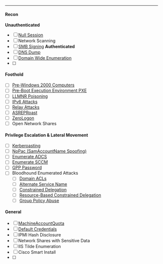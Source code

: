 ___

#### Recon
**Unauthenticated**
- [ ] [Null Session](1.%20Reconnaissance%20&%20Enumeration/Null%20Session.md)
- [ ] Network Scanning
- [ ] [SMB Signing](1.%20Reconnaissance%20&%20Enumeration/SMB%20Signing.md)
**Authenticated**
- [ ] [DNS Dump](1.%20Reconnaissance%20&%20Enumeration/DNS%20Dump.md)
- [ ] [Domain Wide Enumeration](1.%20Reconnaissance%20&%20Enumeration/Domain%20Wide%20Enumeration.md)
- [ ] 
#### Foothold
- [ ] [Pre-Windows 2000 Computers](2.%20Initial%20Compromise/Pre-Windows%202000%20Computers.md)
- [ ] [Pre-Boot Execution Environment PXE](2.%20Initial%20Compromise/Pre-Boot%20Execution%20Environment%20PXE.md)
- [ ] [LLMNR Poisoning](2.%20Initial%20Compromise/LLMNR%20Poisoning.md)
- [ ] [IPv6 Attacks](2.%20Initial%20Compromise/IPv6%20Attacks.md)
- [ ] [Relay Attacks](2.%20Initial%20Compromise/Relay%20Attacks.md)
- [ ] [ASREPRoast](2.%20Initial%20Compromise/ASREPRoast.md)
- [ ] [ZeroLogon](2.%20Initial%20Compromise/ZeroLogon.md)
- [ ] Open Network Shares

#### Privilege Escalation & Lateral Movement
- [ ] [Kerberoasting](3.%20Credential%20Theft/Kerberoasting.md)
- [ ] [NoPac (SamAccountName Spoofing)](5.%20Privilege%20Escalation/Domain/NoPac%20(SamAccountName%20Spoofing).md)
- [ ] [Enumerate ADCS](5.%20Privilege%20Escalation/Domain/ADCS/Enumerate%20ADCS.md)
- [ ] [Enumerate SCCM](5.%20Privilege%20Escalation/Domain/SCCM/Enumerate%20SCCM.md)
- [ ] [GPP Password](3.%20Credential%20Theft/GPP%20Password.md)
- [ ] Bloodhound Enumerated Attacks
	- [ ] [Domain ACLs](4.%20Lateral%20Movement/Domain%20ACLs.md)
	- [ ] [Alternate Service Name](4.%20Lateral%20Movement/Alternate%20Service%20Name.md)
	- [ ] [Constrained Delegation](4.%20Lateral%20Movement/Constrained%20Delegation.md)
	- [ ] [Resource-Based Constrained Delegation](4.%20Lateral%20Movement/Resource-Based%20Constrained%20Delegation.md)
	- [ ] [Group Policy Abuse](4.%20Lateral%20Movement/Group%20Policy%20Abuse.md)
#### General
- [ ] [MachineAccountQuota](Miscellaneous/MachineAccountQuota.md)
- [ ] [Default Credentials](../Methodologies/😏%20Cheatsheets/Default%20Credentials.md)
- [ ] IPMI Hash Disclosure
- [ ] Network Shares with Sensitive Data
- [ ] IIS Tilde Enumeration
- [ ] Cisco Smart Install
- [ ] 